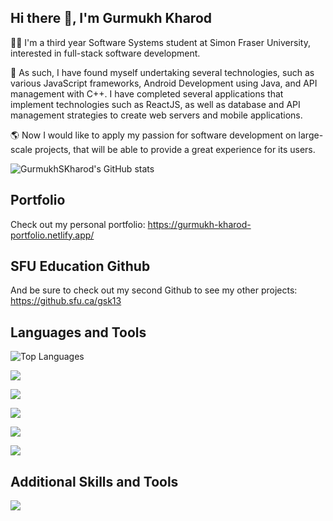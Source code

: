 ## Hi there 👋, I'm Gurmukh Kharod

<!--
**GurmukhSKharod/GurmukhSKharod** is a ✨ _special_ ✨ repository because its `README.md` (this file) appears on your GitHub profile.

Here are some ideas to get you started:

- 🔭 I’m currently working on ...
- 🌱 I’m currently learning ...
- 👯 I’m looking to collaborate on ...
- 🤔 I’m looking for help with ...
- 💬 Ask me about ...
- 📫 How to reach me: ...
- 😄 Pronouns: ...
- ⚡ Fun fact: ...
-->

👨‍💻 I'm a third year Software Systems student at Simon Fraser University, interested in full-stack software development. 

🌱 As such, I have found myself undertaking several technologies, such as various JavaScript frameworks, Android Development using Java, and API management with C++. I have completed several applications that implement technologies such as ReactJS, as well as database and API management strategies to create web servers and mobile applications.

🌎 Now I would like to apply my passion for software development on large-scale projects, that will be able to provide a great experience for its users.

![GurmukhSKharod's GitHub stats](https://github-readme-stats.vercel.app/api?username=GurmukhSKharod&show_icons=true&theme=radical)      

## Portfolio

Check out my personal portfolio: https://gurmukh-kharod-portfolio.netlify.app/ 

## SFU Education Github

And be sure to check out my second Github to see my other projects: https://github.sfu.ca/gsk13

## Languages and Tools

 ![Top Languages](https://github-readme-stats.vercel.app/api/top-langs/?username=GurmukhSKharod&layout=compact&theme=default)

![](https://skillicons.dev/icons?i=python,java,c,cpp,haskell,rust)

![](https://skillicons.dev/icons?i=html,css,javascript,react,jquery,nodejs,expressjs,tailwind)

![](https://skillicons.dev/icons?i=sqlite,mysql,postgres,mongodb)

![](https://skillicons.dev/icons?i=git,github)

![](https://skillicons.dev/icons?i=linux,windows,mac)

## Additional Skills and Tools

![](https://skillicons.dev/icons?i=figma,androidstudio,visualstudio,eclipse)
